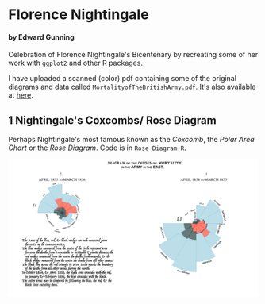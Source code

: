 # Florence Nightingale
#### by Edward Gunning

Celebration of Florence Nightingale's Bicentenary by recreating some of her work with `ggplot2` and other R packages.

I have uploaded a scanned (color) pdf containing some of the original diagrams and data called  `MortalityofTheBritishArmy.pdf`. It's also available at [here](https://archive.org/details/mortalityofbriti00lond/page/n41/mode/2up).


## 1 Nightingale's Coxcombs/ Rose Diagram
Perhaps Nightingale's most famous known as the _Coxcomb_, the _Polar Area Chart_ or the _Rose Diagram_. Code is in `Rose Diagram.R`.

![](causesofmortality.png)


